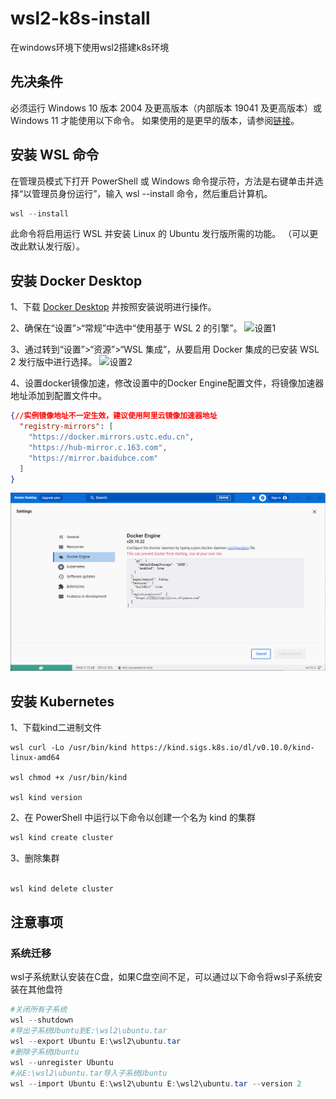 # wsl2-k8s-install
在windows环境下使用wsl2搭建k8s环境

## 先决条件
必须运行 Windows 10 版本 2004 及更高版本（内部版本 19041 及更高版本）或 Windows 11 才能使用以下命令。 如果使用的是更早的版本，请参阅[链接](https://learn.microsoft.com/zh-cn/windows/wsl/install-manual)。

## 安装 WSL 命令
在管理员模式下打开 PowerShell 或 Windows 命令提示符，方法是右键单击并选择“以管理员身份运行”，输入 wsl --install 命令，然后重启计算机。
```powershell
wsl --install
```
此命令将启用运行 WSL 并安装 Linux 的 Ubuntu 发行版所需的功能。 （可以更改此默认发行版）。

## 安装 Docker Desktop
1、下载 [Docker Desktop](https://docs.docker.com/docker-for-windows/wsl/#download) 并按照安装说明进行操作。

2、确保在“设置”>“常规”中选中“使用基于 WSL 2 的引擎”。
![设置1](https://learn.microsoft.com/zh-cn/windows/wsl/media/docker-running.png "Magic Gardens")

3、通过转到“设置”>“资源”>“WSL 集成”，从要启用 Docker 集成的已安装 WSL 2 发行版中进行选择。
![设置2](https://learn.microsoft.com/zh-cn/windows/wsl/media/docker-dashboard.png "Magic Gardens")

4、设置docker镜像加速，修改设置中的Docker Engine配置文件，将镜像加速器地址添加到配置文件中。
```json
{//实例镜像地址不一定生效，建议使用阿里云镜像加速器地址
  "registry-mirrors": [
    "https://docker.mirrors.ustc.edu.cn",
    "https://hub-mirror.c.163.com",
    "https://mirror.baidubce.com"
  ]
}
```
![设置3](Screenshots/docker-mirrors.png "Magic Gardens")

## 安装 Kubernetes
1、下载kind二进制文件
```
wsl curl -Lo /usr/bin/kind https://kind.sigs.k8s.io/dl/v0.10.0/kind-linux-amd64

wsl chmod +x /usr/bin/kind

wsl kind version
```
2、在 PowerShell 中运行以下命令以创建一个名为 kind 的集群
```powershell
wsl kind create cluster
```
3、删除集群
```powershell

wsl kind delete cluster
```

## 注意事项
### 系统迁移
wsl子系统默认安装在C盘，如果C盘空间不足，可以通过以下命令将wsl子系统安装在其他盘符
```powershell
#关闭所有子系统
wsl --shutdown
#导出子系统Ubuntu到E:\wsl2\ubuntu.tar
wsl --export Ubuntu E:\wsl2\ubuntu.tar
#删除子系统Ubuntu
wsl --unregister Ubuntu
#从E:\wsl2\ubuntu.tar导入子系统Ubuntu
wsl --import Ubuntu E:\wsl2\ubuntu E:\wsl2\ubuntu.tar --version 2
```

